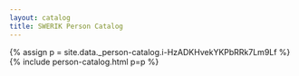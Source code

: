 ```yaml
---
layout: catalog
title: SWERIK Person Catalog
---
```

{% assign p = site.data._person-catalog.i-HzADKHvekYKPbRRk7Lm9Lf %}
{% include person-catalog.html p=p %}

